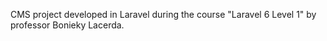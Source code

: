 CMS project developed in Laravel during the course "Laravel 6 Level 1" by professor Bonieky Lacerda.

